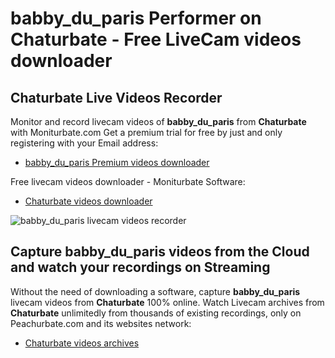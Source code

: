 # babby_du_paris Performer on Chaturbate - Free LiveCam videos downloader

## Chaturbate Live Videos Recorder

Monitor and record livecam videos of **babby_du_paris** from **Chaturbate** with Moniturbate.com
Get a premium trial for free by just and only registering with your Email address:
* [babby_du_paris Premium videos downloader](https://moniturbate.com/request-demo-licence-key.html)

Free livecam videos downloader - Moniturbate Software:
* [Chaturbate videos downloader](https://moniturbate.com/moniturbate-download-software.html)

![babby_du_paris livecam videos recorder](https://peachurnet.com/templates/moniturbate-software.png)


## Capture babby_du_paris videos from the Cloud and watch your recordings on Streaming

Without the need of downloading a software, capture **babby_du_paris** livecam videos from **Chaturbate** 100% online.
Watch Livecam archives from **Chaturbate** unlimitedly from thousands of existing recordings, only on Peachurbate.com and its websites network:
* [Chaturbate videos archives](https://peachurnet.com/)